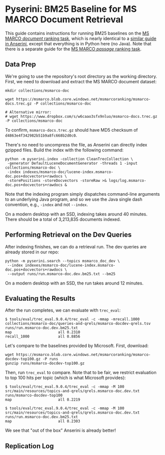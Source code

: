 # Pyserini: BM25 Baseline for MS MARCO Document Retrieval

This guide contains instructions for running BM25 baselines on the [MS MARCO *document* ranking task](https://microsoft.github.io/msmarco/), which is nearly identical to a [similar guide in Anserini](https://github.com/castorini/anserini/blob/master/docs/experiments-msmarco-doc.md), except that everything is in Python here (no Java).
Note that there is a separate guide for the [MS MARCO *passage* ranking task](experiments-msmarco-passage.md).

## Data Prep

We're going to use the repository's root directory as the working directory.
First, we need to download and extract the MS MARCO document dataset:

```
mkdir collections/msmarco-doc

wget https://msmarco.blob.core.windows.net/msmarcoranking/msmarco-docs.trec.gz -P collections/msmarco-doc

# Alternative mirror:
# wget https://www.dropbox.com/s/w6caao3sfx9nluo/msmarco-docs.trec.gz -P collections/msmarco-doc
```

To confirm, `msmarco-docs.trec.gz` should have MD5 checksum of `d4863e4f342982b51b9a8fc668b2d0c0`.

There's no need to uncompress the file, as Anserini can directly index gzipped files.
Build the index with the following command:

```
python -m pyserini.index -collection CleanTrecCollection \
 -generator DefaultLuceneDocumentGenerator -threads 1 -input collections/msmarco-doc \
 -index indexes/msmarco-doc/lucene-index.msmarco-doc.pos+docvectors+rawdocs \
 -storePositions -storeDocvectors -storeRaw >& logs/log.msmarco-doc.pos+docvectors+rawdocs &
```

Note that the indexing program simply dispatches command-line arguments to an underlying Java program, and so we use the Java single dash convention, e.g., `-index` and not `--index`.

On a modern desktop with an SSD, indexing takes around 40 minutes.
There should be a total of 3,213,835 documents indexed.


## Performing Retrieval on the Dev Queries

After indexing finishes, we can do a retrieval run.
The dev queries are already stored in our repo:

```
python -m pyserini.search --topics msmarco_doc_dev \
 --index indexes/msmarco-doc/lucene-index.msmarco-doc.pos+docvectors+rawdocs \
 --output runs/run.msmarco-doc.dev.bm25.txt --bm25
```

On a modern desktop with an SSD, the run takes around 12 minutes.

## Evaluating the Results

After the run completes, we can evaluate with `trec_eval`:

```
$ tools/eval/trec_eval.9.0.4/trec_eval -c -mmap -mrecall.1000 collections/msmarco-doc/queries-and-qrels/msmarco-docdev-qrels.tsv runs/run.msmarco-doc.dev.bm25.txt
map                   	all	0.2310
recall_1000           	all	0.8856
```

Let's compare to the baselines provided by Microsoft.
First, download:

```
wget https://msmarco.blob.core.windows.net/msmarcoranking/msmarco-docdev-top100.gz -P runs
gunzip runs/msmarco-docdev-top100.gz
```

Then, run `trec_eval` to compare.
Note that to be fair, we restrict evaluation to top 100 hits per topic (which is what Microsoft provides):

```
$ tools/eval/trec_eval.9.0.4/trec_eval -c -mmap -M 100 src/main/resources/topics-and-qrels/qrels.msmarco-doc.dev.txt runs/msmarco-docdev-top100
map                   	all	0.2219

$ tools/eval/trec_eval.9.0.4/trec_eval -c -mmap -M 100 src/main/resources/topics-and-qrels/qrels.msmarco-doc.dev.txt runs/run.msmarco-doc.dev.bm25.txt
map                   	all	0.2303
```

We see that "out of the box" Anserini is already better!

## Replication Log
